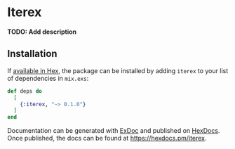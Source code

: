 # Iterex

**TODO: Add description**

## Installation

If [available in Hex](https://hex.pm/docs/publish), the package can be installed
by adding `iterex` to your list of dependencies in `mix.exs`:

```elixir
def deps do
  [
    {:iterex, "~> 0.1.0"}
  ]
end
```

Documentation can be generated with [ExDoc](https://github.com/elixir-lang/ex_doc)
and published on [HexDocs](https://hexdocs.pm). Once published, the docs can
be found at <https://hexdocs.pm/iterex>.

